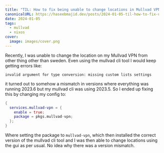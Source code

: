 ```yaml
---
title: "TIL: How to fix being unable to change locations in Mullvad VPN on NixOS"
canonicalURL: https://haseebmajid.dev/posts/2024-01-05-til-how-to-fix-unable-to-change-locations-in-mullvad-on-nixos/
date: 2024-01-05
tags:
  - mullvad
  - nixos
cover:
  image: images/cover.png
---
```


Recently, I was unable to change the location on my Mullvad VPN from other thing other than sweden. Even using the 
mullvad cli tool I would keep getting errors like: 

```
invalid argument for type conversion: missing custom lists settings
```

it turned out to somehow a mismatch in versions where everything was running 2023.6 but my mullvad cli was using 
2023.5. So I ended up fixing this by changing my config to:

```nix
{
  services.mullvad-vpn = {
    enable = true;
    package = pkgs.mullvad-vpn;
  };
}
```

Where setting the package to `mullvad-vpn`, which then installed the correct version of the mullvad cli tool and I was
then able to change locations using the gui as per usual. No idea why there was a version mismatch.
